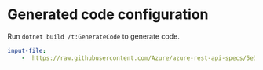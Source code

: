 # Generated code configuration

Run `dotnet build /t:GenerateCode` to generate code.

``` yaml
input-file:
    -  https://raw.githubusercontent.com/Azure/azure-rest-api-specs/5e3607a19fee8f1f12b9bc9cdfc0b684ac8e1cb8/specification/mixedreality/data-plane/Microsoft.MixedReality/preview/0.3-preview.0/mr-aoa.json
```